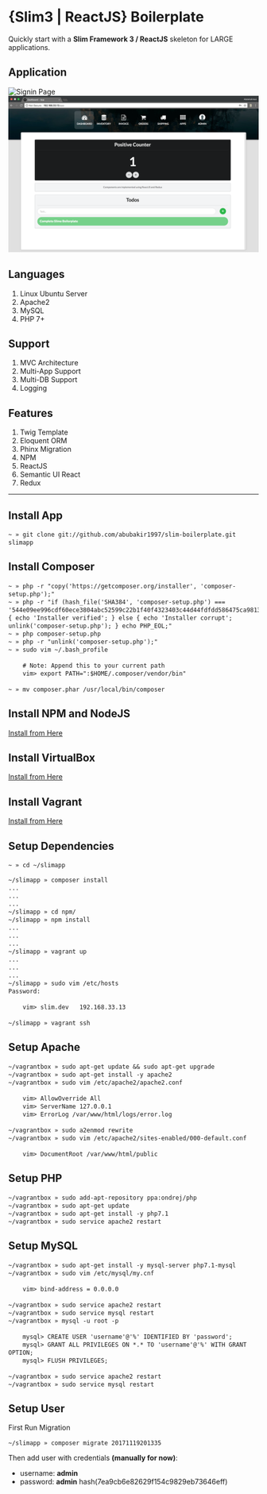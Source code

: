 # {Slim3  | ReactJS} Boilerplate

Quickly start with a **Slim Framework 3 / ReactJS** skeleton for LARGE applications.

## Application

![Signin Page](/readme/signin.png "Signin Page")
![Application Page](/readme/app.png "Application Page")

## Languages

1. Linux Ubuntu Server
2. Apache2
3. MySQL
4. PHP 7+

## Support

1. MVC Architecture
2. Multi-App Support
3. Multi-DB Support
4. Logging

## Features

1. Twig Template
2. Eloquent ORM
3. Phinx Migration
4. NPM
5. ReactJS
6. Semantic UI React
7. Redux

---
## Install App
```
~ » git clone git://github.com/abubakir1997/slim-boilerplate.git slimapp
```

## Install Composer
```
~ » php -r "copy('https://getcomposer.org/installer', 'composer-setup.php');"
~ » php -r "if (hash_file('SHA384', 'composer-setup.php') === '544e09ee996cdf60ece3804abc52599c22b1f40f4323403c44d44fdfdd586475ca9813a858088ffbc1f233e9b180f061') { echo 'Installer verified'; } else { echo 'Installer corrupt'; unlink('composer-setup.php'); } echo PHP_EOL;"
~ » php composer-setup.php
~ » php -r "unlink('composer-setup.php');"
~ » sudo vim ~/.bash_profile

	# Note: Append this to your current path
	vim> export PATH=":$HOME/.composer/vendor/bin"

~ » mv composer.phar /usr/local/bin/composer
```

## Install NPM and NodeJS
[Install from Here](http://blog.teamtreehouse.com/install-node-js-npm-mac)

## Install VirtualBox
[Install from Here](https://www.virtualbox.org/wiki/Downloads)

## Install Vagrant
[Install from Here](https://www.vagrantup.com/)

## Setup Dependencies
```
~ » cd ~/slimapp
```
```
~/slimapp » composer install
...
...
...
~/slimapp » cd npm/
~/slimapp » npm install
...
...
...
~/slimapp » vagrant up
...
...
...
~/slimapp » sudo vim /etc/hosts
Password:

	vim> slim.dev 	192.168.33.13

~/slimapp » vagrant ssh
```

## Setup Apache
```
~/vagrantbox » sudo apt-get update && sudo apt-get upgrade
~/vagrantbox » sudo apt-get install -y apache2
~/vagrantbox » sudo vim /etc/apache2/apache2.conf

	vim> AllowOverride All
	vim> ServerName 127.0.0.1
	vim> ErrorLog /var/www/html/logs/error.log

~/vagrantbox » sudo a2enmod rewrite
~/vagrantbox » sudo vim /etc/apache2/sites-enabled/000-default.conf

	vim> DocumentRoot /var/www/html/public
```

## Setup PHP
```
~/vagrantbox » sudo add-apt-repository ppa:ondrej/php
~/vagrantbox » sudo apt-get update
~/vagrantbox » sudo apt-get install -y php7.1
~/vagrantbox » sudo service apache2 restart
```


## Setup MySQL
```
~/vagrantbox » sudo apt-get install -y mysql-server php7.1-mysql
~/vagrantbox » sudo vim /etc/mysql/my.cnf

	vim> bind-address = 0.0.0.0

~/vagrantbox » sudo service apache2 restart
~/vagrantbox » sudo service mysql restart
~/vagrantbox » mysql -u root -p

	mysql> CREATE USER 'username'@'%' IDENTIFIED BY 'password';
	mysql> GRANT ALL PRIVILEGES ON *.* TO 'username'@'%' WITH GRANT OPTION;
	mysql> FLUSH PRIVILEGES;

~/vagrantbox » sudo service apache2 restart
~/vagrantbox » sudo service mysql restart
```

## Setup User

First Run Migration
```
~/slimapp » composer migrate 20171119201335
```

Then add user with credentials **(manually for now)**:

- username: **admin**
- password: **admin** hash(7ea9cb6e82629f154c9829eb73646eff)